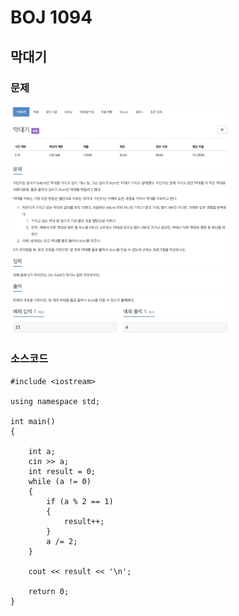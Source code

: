 # BOJ 1094

## 막대기

### 문제

<img src="readme.assets/image-20200724124838527.png" alt="image-20200724124838527" width ="70%" />

</br> 

### 소스코드

```++
#include <iostream>

using namespace std;

int main()
{

    int a;
    cin >> a;
    int result = 0;
    while (a != 0)
    {
        if (a % 2 == 1)
        {
            result++;
        }
        a /= 2;
    }

    cout << result << '\n';

    return 0;
}
```

